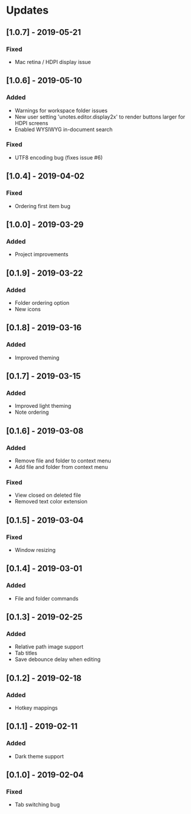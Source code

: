 # Updates

## [1.0.7] - 2019-05-21
### Fixed
- Mac retina / HDPI display issue

## [1.0.6] - 2019-05-10
### Added
- Warnings for workspace folder issues
- New user setting 'unotes.editor.display2x' to render buttons larger for HDPI screens
- Enabled WYSIWYG in-document search

### Fixed
- UTF8 encoding bug (fixes issue #6)

## [1.0.4] - 2019-04-02
### Fixed
- Ordering first item bug

## [1.0.0] - 2019-03-29
### Added
- Project improvements

## [0.1.9] - 2019-03-22
### Added
- Folder ordering option
- New icons

## [0.1.8] - 2019-03-16
### Added
- Improved theming

## [0.1.7] - 2019-03-15
### Added
- Improved light theming
- Note ordering

## [0.1.6] - 2019-03-08
### Added
- Remove file and folder to context menu
- Add file and folder from context menu

### Fixed
- View closed on deleted file
- Removed text color extension

## [0.1.5] - 2019-03-04
### Fixed
- Window resizing

## [0.1.4] - 2019-03-01
### Added
- File and folder commands

## [0.1.3] - 2019-02-25
### Added
- Relative path image support
- Tab titles
- Save debounce delay when editing

## [0.1.2] - 2019-02-18
### Added
- Hotkey mappings

## [0.1.1] - 2019-02-11
### Added
- Dark theme support

## [0.1.0] - 2019-02-04
### Fixed
- Tab switching bug